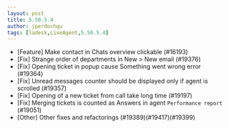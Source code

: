 ```yaml
---
layout: post
title: 5.50.5.4
author: jperdochqu
tags: [ladesk,LiveAgent,5.50.5.4]
---
```

- [Feature] Make contact in Chats overview clickable (#16193)
- [Fix] Strange order of departments in New > New email (#19376)
- [Fix] Opening ticket in popup cause Something went wrong error (#19364)
- [Fix] Unread messages counter should be displayed only if agent is scrolled (#19357)
- [Fix] Opening of a new ticket from call take long time (#19197)
- [Fix] Merging tickets is counted as Answers in agent `Performance report` (#19051)
- [Other] Other fixes and refactorings (#19389)(#19417)(#19399)
